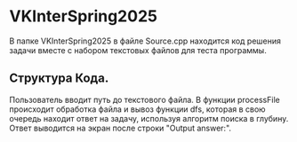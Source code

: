 # VKInterSpring2025

В папке VKInterSpring2025 в файле Source.cpp находится код решения задачи вместе с набором текстовых файлов для теста программы.

## Структура Кода.
Пользователь вводит путь до текстового файла. В функции processFile происходит обработка файла и вывоз функции dfs, которая в свою очередь находит ответ на задачу, используя алгоритм поиска в глубину. Ответ выводится на экран после строки "Output answer:".
